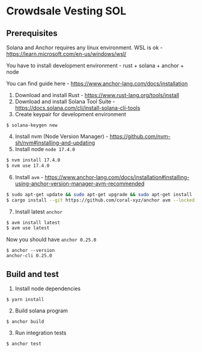 # Crowdsale Vesting SOL

## Prerequisites

Solana and Anchor requires any linux environment. WSL is ok - https://learn.microsoft.com/en-us/windows/wsl/

You have to install development environment - rust + solana + anchor + node

You can find guide here - https://www.anchor-lang.com/docs/installation

1. Download and install Rust - https://www.rust-lang.org/tools/install
2. Download and install Solana Tool Suite - https://docs.solana.com/cli/install-solana-cli-tools
3. Create keypair for development environment
```shell
$ solana-keygen new
```
4. Install nvm (Node Version Manager) - https://github.com/nvm-sh/nvm#installing-and-updating
5. Install node `node 17.4.0`
```bash
$ nvm install 17.4.0
$ nvm use 17.4.0
```
6. Install `avm` - https://www.anchor-lang.com/docs/installation#installing-using-anchor-version-manager-avm-recommended
```bash 
$ sudo apt-get update && sudo apt-get upgrade && sudo apt-get install -y pkg-config build-essential libudev-dev libssl-dev
$ cargo install --git https://github.com/coral-xyz/anchor avm --locked --force
```
7. Install latest `anchor`
```bash
$ avm install latest
$ avm use latest
```
Now you should have `anchor 0.25.0`
```
$ anchor --version
anchor-cli 0.25.0
```

## Build and test

1. Install node dependencies
```shell
$ yarn install
```
2. Build solana program
```shell
$ anchor build
```
3. Run integration tests
```shell
$ anchor test
```